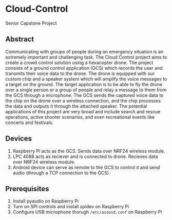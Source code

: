 # Cloud-Control
Senior Capstone Project

## Abstract
Communicating with groups of people during an emergency situation is an extremely important and challenging task. The Cloud Control project aims to create a crowd control solution using a hexacopter drone. The project consists of a ground control application (GCS) which records the user and transmits their voice data to the drone. The drone is equipped with our custom chip and a speaker system which will amplify the voice messages to a target on the ground. The target application is to be able to fly the drone over a single person or a group of people and relay a message to them from the GCS through a microphone. The GCS sends the captured voice data to the chip on the drone over a wireless connection, and the chip processes the data and outputs it through the attached speaker. The potential applications of this project are very broad and include search and rescue operations, active shooter scenarios, and even recreational events like concerts and festivals.

## Devices
1. Raspberry Pi acts as the GCS. Sends data over NRF24 wireless module.
2. LPC 4088 acts as reciever and is connected to drone. Recieves data over NRF24 wireless module.
3. Android device can serve as remote to the GCS to control it and send audio (through a TCP connection to the GCS).


## Prerequisites
1. Install pyaudio on Raspberry Pi
2. Turn on SPI controls and install spidev on Raspberry Pi
3. Configure USB microphone thorugh `/etc/asound.conf` on Raspberry Pi
